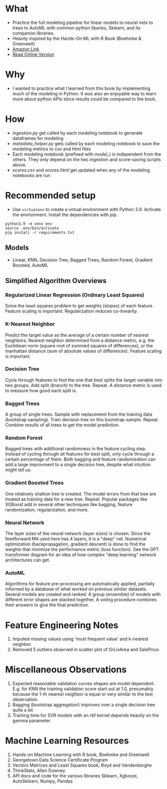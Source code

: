 # What 
- Practice the full modeling pipeline for linear models to neural nets to trees to AutoML 
with common python libaries, Sklearn, and its companion libraries.
- Heavily inspired by the Hands-On ML with R Book (Boehmke & Greenwell)
- [Amazon Link](https://www.amazon.com/Hands-Machine-Learning-Chapman-Hall/dp/1138495689)
- [Read Online Version](https://bradleyboehmke.github.io/HOML/)

# Why 
- I wanted to practice what I learned from this book by implementing much of the modeling in Python. It was also an enjoyable way to learn more about python APIs since results could be compared to the book.

# How
- *ingestion.py* get called by each modeling notebook to generate dataframes for modeling
- *metadata_helper.py* gets called by each modeling notebook to save the modeling metrics to csv and html files
- Each modeling notebook (prefixed with *model_*) is independent from the others. They only depend on the two ingestion and score-saving scripts above.
- *scores.csv* and *scores.html* get updated when any of the modeling notebooks are run 

# Recommended setup
- Use `virtualenv` to create a virtual environment with Python 3.9. Activate the environment. Install the dependencies with pip.
``` 
python3.9 -m venv env 
source .env/bin/activate 
pip install -r requirements.txt
```

## Models
* Linear, KNN, Decision Tree, Bagged Trees, Random Forest, Gradient Boosted, AutoML 

## Simplified Algorithm Overviews

### Regularized Linear Regression (Ordinary Least Squares)  
Solve the least squares problem to get weights (slopes) of each feature. Feature scaling is important. Regularization reduces co-linearity.

### K-Nearest Neighbor
Predict the target value as the average of a certain number of nearest neighbors. Nearest neighbor determined from a distance metric, e.g. the Euclidiean norm (square root of summed squares of differences), or the manhattan distance (sum of absolute values of differences). Feature scaling is important.

### Decision Tree
Cycle through features to find the one that best splits the target variable into two groups. Add split (branch) to the tree. Repeat. A distance metric is used to measure how good each split is.

### Bagged Trees
A group of single trees. Sample with replacement from the training data (bootstrap sampling). Train decision tree on this bootstrap sample. Repeat. Combine results of all trees to get the model prediction.

### Random Forest
Bagged trees with additional randomness in the feature cycling step. Instead of cycling through all features for best split, only cycle through a certain percentage of them. Both bagging and feature randomization can add a large improvment to a single decision tree, despite what intuition might tell us. 

### Gradient Boosted Trees
One relatively shallow tree is created. The model errors from that tree are treated as training data for a new tree. Repeat. Popular packages like XGBoost add in several other techniques like bagging, feature randomization, regularization, and more. 

### Neural Network
The layer sizes of the neural network (layer sizes) is chosen. Since the feedforward NN used here has 4 layers, it is a "deep" net. Numerical optimization (backpropagation, gradient descent) is done to find the weights that minimize the performance metric (loss function). See the GPT transformer diagram for an idea of how complex "deep learning" network architectures can get.

### AutoML  
Algorithms for feature pre-processing are automatically applied, partially informed by a database of what worked on previous similar datasets. Several models are created and ranked. A group (ensemble) of models with different error shapes are stacked together. A voting procedure combines their answers to give the final prediction. 

# Feature Engineering Notes 
1. Imputed missing values using 'most frequent value' and k-nearest neighbor.
1. Removed 5 outliers observed in scatter plot of GrLivArea and SalePrice. 

# Miscellaneous Observations
1. Expected reasonable validation curves shapes are model dependent. E.g. for KNN the training validation score start out at 1.0, presumably because the 1-th nearest neighbor is equal or very similar to the test observation.
1. Bagging (bootstrap aggregation) improves over a single decision tree quite a bit
1. Training time for SVR models with an rbf kernel depends heavily on the gamma parameter

# Machine Learning Resources
1. Hands-on Machine Learning with R book, Boehmke and Greenwell
1. Georgetown Data Science Certificate Program
1. Vectors Matrices and Least Squares book, Boyd and Vandenberghe
1. ThinkStats, Allen Downey
1. API docs and code for the various libraries Sklearn, Xgboost, AutoSklearn, Numpy, Pandas
